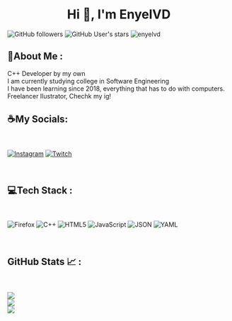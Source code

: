 <div align="center" width="50">
</div>
<h1 align="center">Hi 🍪, I'm EnyelVD</h1>

![GitHub followers](https://img.shields.io/github/followers/enyelvd?style=social) ![GitHub User's stars](https://img.shields.io/github/stars/enyelvd?style=social) <img src="https://komarev.com/ghpvc/?username=enyelvd" alt="enyelvd" />

## 🥞About Me :

C++ Developer by my own <br>
I am currently studying college in Software Engineering <br>
I have been learning since 2018, everything that has to do with computers.<br>
Freelancer Ilustrator, Chechk my ig!

## ☕My Socials:

<br>

[![Instagram](https://img.shields.io/badge/Instagram-%23E4405F.svg?logo=Instagram&logoColor=white)](https://instagram.com/enyelvd)
[![Twitch](https://img.shields.io/badge/Twitch-%239146FF.svg?logo=Twitch&logoColor=white)](https://twitch.tv/enyelvd)

<br>

## 💻Tech Stack :

<br>

![Firefox](https://img.shields.io/badge/Firefox-FF7139?style=for-the-badge&logo=Firefox-Browser&logoColor=white)
![C++](https://img.shields.io/badge/c++-%2300599C.svg?style=for-the-badge&logo=c%2B%2B&logoColor=white)
![HTML5](https://img.shields.io/badge/html5-%23E34F26.svg?style=for-the-badge&logo=html5&logoColor=white)
![JavaScript](https://img.shields.io/badge/javascript-%23323330.svg?style=for-the-badge&logo=javascript&logoColor=%23F7DF1E)
![JSON](https://img.shields.io/badge/json-%23323330.svg?style=for-the-badge&logo=json&logoColor=%23F7DF1E)
![YAML](https://img.shields.io/badge/yaml-%23ffffff.svg?style=for-the-badge&logo=yaml&logoColor=151515)


<br>

## GitHub Stats 📈 :

<br>

![](https://github-readme-stats.vercel.app/api?username=enyelvd&theme=dark&hide_border=true&include_all_commits=false&count_private=false)<br/>
![](https://github-readme-streak-stats.herokuapp.com/?user=enyelvd&theme=dark&hide_border=true)<br/>
![](https://github-readme-stats.vercel.app/api/top-langs/?username=enyelvd&theme=dark&hide_border=true&include_all_commits=false&count_private=false&layout=compact)


<br>
